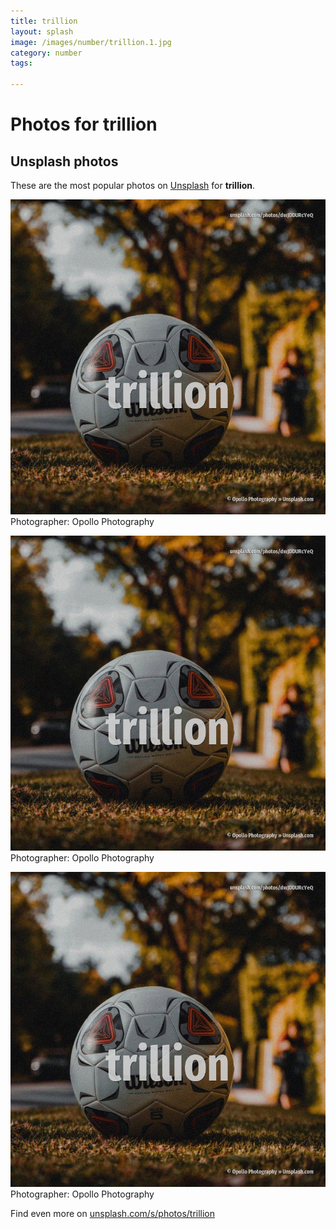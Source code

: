 ```yaml
---
title: trillion
layout: splash
image: /images/number/trillion.1.jpg
category: number
tags:

---
```

# Photos for trillion
 
## Unsplash photos
These are the most popular photos on [Unsplash](https://unsplash.com) for **trillion**.
 
![trillion](/images/number/trillion.1.jpg)
Photographer:  Opollo Photography
 
![trillion](/images/number/trillion.2.jpg)
Photographer:  Opollo Photography
 
![trillion](/images/number/trillion.3.jpg)
Photographer:  Opollo Photography
 
Find even more on [unsplash.com/s/photos/trillion](https://unsplash.com/s/photos/trillion)
 
